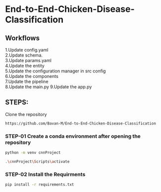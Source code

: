 # End-to-End-Chicken-Disease-Classification
##  Workflows
1.Update config.yaml   
2.Update schema.    
3.Update params.yaml   
4.Update the entity    
5.Update the configuration manager in src config    
6.Update the components    
7.Update the pipeline    
8.Update the main.py
9.Update the app.py 

## STEPS:
Clone the repository 
```bash
https://github.com/Bavan-M/End-to-End-Chicken-Disease-Classification
```
### STEP-01 Create a conda environment after opening the repository

```bash
python -m venv cnnProject
```

```bash
.\cnnProject\Scripts\activate
```
### STEP-02 Install the Requirments
```bash
pip install -r requirements.txt


